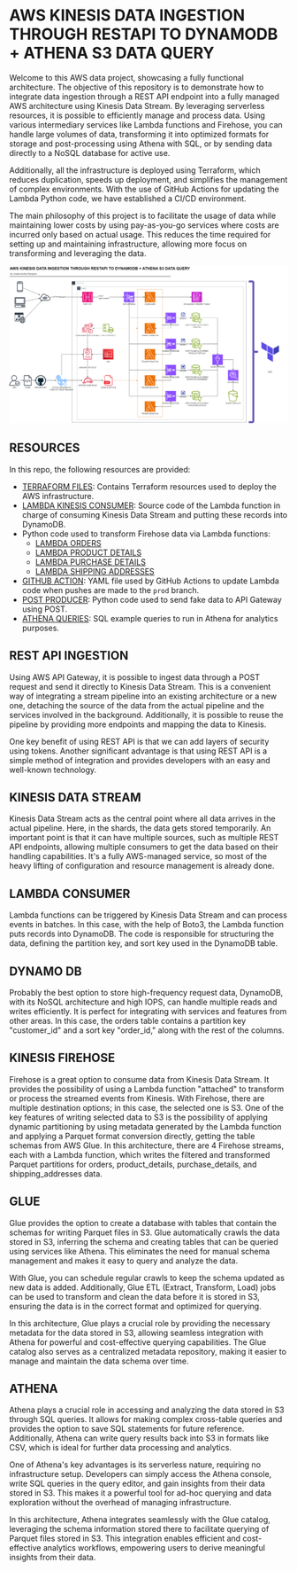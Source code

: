 # AWS KINESIS DATA INGESTION THROUGH RESTAPI TO DYNAMODB + ATHENA S3 DATA QUERY

Welcome to this AWS data project, showcasing a fully functional architecture. The objective of this repository is to demonstrate how to integrate data ingestion through a REST API endpoint into a fully managed AWS architecture using Kinesis Data Stream. By leveraging serverless resources, it is possible to efficiently manage and process data. Using various intermediary services like Lambda functions and Firehose, you can handle large volumes of data, transforming it into optimized formats for storage and post-processing using Athena with SQL, or by sending data directly to a NoSQL database for active use.

Additionally, all the infrastructure is deployed using Terraform, which reduces duplication, speeds up deployment, and simplifies the management of complex environments. With the use of GitHub Actions for updating the Lambda Python code, we have established a CI/CD environment.

The main philosophy of this project is to facilitate the usage of data while maintaining lower costs by using pay-as-you-go services where costs are incurred only based on actual usage. This reduces the time required for setting up and maintaining infrastructure, allowing more focus on transforming and leveraging the data.

![SCHEMA](images/aws_data_ingestion_restapi_kinesis_light.png)

## RESOURCES

In this repo, the following resources are provided:
 - [TERRAFORM FILES](terraform): Contains Terraform resources used to deploy the AWS infrastructure.
 - [LAMBDA KINESIS CONSUMER](lambda_kinesis_consumer): Source code of the Lambda function in charge of consuming Kinesis Data Stream and putting these records into DynamoDB.
 - Python code used to transform Firehose data via Lambda functions:
     - [LAMBDA ORDERS](lambda_orders_transformation)
     - [LAMBDA PRODUCT DETAILS](lambda_product_details_transformation)
     - [LAMBDA PURCHASE DETAILS](lambda_purchase_details_transformation)
     - [LAMBDA SHIPPING ADDRESSES](lambda_shipping_addresses_transformation)
 - [GITHUB ACTION](.github/workflows): YAML file used by GitHub Actions to update Lambda code when pushes are made to the `prod` branch.
 - [POST PRODUCER](python_post_producer): Python code used to send fake data to API Gateway using POST.
 - [ATHENA QUERIES](athena_sql_query_examples): SQL example queries to run in Athena for analytics purposes.

## REST API INGESTION

Using AWS API Gateway, it is possible to ingest data through a POST request and send it directly to Kinesis Data Stream. This is a convenient way of integrating a stream pipeline into an existing architecture or a new one, detaching the source of the data from the actual pipeline and the services involved in the background. Additionally, it is possible to reuse the pipeline by providing more endpoints and mapping the data to Kinesis.

One key benefit of using REST API is that we can add layers of security using tokens. Another significant advantage is that using REST API is a simple method of integration and provides developers with an easy and well-known technology.

## KINESIS DATA STREAM

Kinesis Data Stream acts as the central point where all data arrives in the actual pipeline. Here, in the shards, the data gets stored temporarily. An important point is that it can have multiple sources, such as multiple REST API endpoints, allowing multiple consumers to get the data based on their handling capabilities. It's a fully AWS-managed service, so most of the heavy lifting of configuration and resource management is already done.

## LAMBDA CONSUMER

Lambda functions can be triggered by Kinesis Data Stream and can process events in batches. In this case, with the help of Boto3, the Lambda function puts records into DynamoDB. The code is responsible for structuring the data, defining the partition key, and sort key used in the DynamoDB table.

## DYNAMO DB

Probably the best option to store high-frequency request data, DynamoDB, with its NoSQL architecture and high IOPS, can handle multiple reads and writes efficiently. It is perfect for integrating with services and features from other areas. In this case, the orders table contains a partition key "customer_id" and a sort key "order_id," along with the rest of the columns.

## KINESIS FIREHOSE

Firehose is a great option to consume data from Kinesis Data Stream. It provides the possibility of using a Lambda function "attached" to transform or process the streamed events from Kinesis. With Firehose, there are multiple destination options; in this case, the selected one is S3. One of the key features of writing selected data to S3 is the possibility of applying dynamic partitioning by using metadata generated by the Lambda function and applying a Parquet format conversion directly, getting the table schemas from AWS Glue. In this architecture, there are 4 Firehose streams, each with a Lambda function, which writes the filtered and transformed Parquet partitions for orders, product_details, purchase_details, and shipping_addresses data.

## GLUE

Glue provides the option to create a database with tables that contain the schemas for writing Parquet files in S3. Glue automatically crawls the data stored in S3, inferring the schema and creating tables that can be queried using services like Athena. This eliminates the need for manual schema management and makes it easy to query and analyze the data.

With Glue, you can schedule regular crawls to keep the schema updated as new data is added. Additionally, Glue ETL (Extract, Transform, Load) jobs can be used to transform and clean the data before it is stored in S3, ensuring the data is in the correct format and optimized for querying.

In this architecture, Glue plays a crucial role by providing the necessary metadata for the data stored in S3, allowing seamless integration with Athena for powerful and cost-effective querying capabilities. The Glue catalog also serves as a centralized metadata repository, making it easier to manage and maintain the data schema over time.

## ATHENA

Athena plays a crucial role in accessing and analyzing the data stored in S3 through SQL queries. It allows for making complex cross-table queries and provides the option to save SQL statements for future reference. Additionally, Athena can write query results back into S3 in formats like CSV, which is ideal for further data processing and analytics.

One of Athena's key advantages is its serverless nature, requiring no infrastructure setup. Developers can simply access the Athena console, write SQL queries in the query editor, and gain insights from their data stored in S3. This makes it a powerful tool for ad-hoc querying and data exploration without the overhead of managing infrastructure.

In this architecture, Athena integrates seamlessly with the Glue catalog, leveraging the schema information stored there to facilitate querying of Parquet files stored in S3. This integration enables efficient and cost-effective analytics workflows, empowering users to derive meaningful insights from their data.

## 
